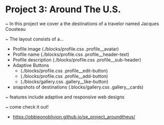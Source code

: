 # Project 3: Around The U.S.

 ~ In this project we cover a the destinations of a travelor named Jacques Cousteau

 ~ The layout consists of a...
   - Profile image (./blocks/profile.css .profile__avatar)
   - Profile name (./blocks/profile.css .profile__header-text)
   - Profile description (./blocks/profile.css .profile__sub-header)
   - Adaptive Buttons
     - (./blocks/profile.css .profile__edit-button)
     - (./blocks/profile.css .profile__add-button)
     - (./blocks/gallery.css .gallery__like-button)
   - snapshots of destinations (.blocks/gallery.css .gallery__cards)

 ~ features include adaptive and responsive web designs

 ~ come check it out!
   - https://obbieonoblivion.github.io/se_project_aroundtheus/
